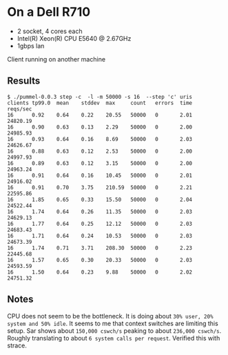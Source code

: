 On a Dell R710
==============
- 2 socket, 4 cores each
- Intel(R) Xeon(R) CPU E5640 @ 2.67GHz
- 1gbps lan

Client running on another machine

Results
-------
    $ ./pummel-0.0.3 step -c  -l -m 50000 -s 16  --step 'c' uris 
    clients tp99.0  mean    stddev  max     count   errors  time    reqs/sec
    16      0.92    0.64    0.22    20.55   50000   0       2.01    24820.19
    16      0.90    0.63    0.13    2.29    50000   0       2.00    24985.93
    16      0.93    0.64    0.16    8.69    50000   0       2.03    24626.67
    16      0.88    0.63    0.12    2.53    50000   0       2.00    24997.93
    16      0.89    0.63    0.12    3.15    50000   0       2.00    24963.24
    16      0.91    0.64    0.16    10.45   50000   0       2.01    24916.02
    16      0.91    0.70    3.75    210.59  50000   0       2.21    22595.86
    16      1.85    0.65    0.33    15.50   50000   0       2.04    24522.44
    16      1.74    0.64    0.26    11.35   50000   0       2.03    24629.13
    16      1.77    0.64    0.25    12.12   50000   0       2.03    24683.43
    16      1.71    0.64    0.24    10.53   50000   0       2.03    24673.39
    16      1.74    0.71    3.71    208.30  50000   0       2.23    22445.68
    16      1.57    0.65    0.30    20.33   50000   0       2.03    24593.59
    16      1.50    0.64    0.23    9.88    50000   0       2.02    24751.32

Notes
-----
CPU does not seem to be the bottleneck. It is doing about `30% user, 20% system and 50% idle`.
It seems to me that context switches are limiting this setup. Sar shows about `150,000 cswch/s` peaking to about `236,000 cswch/s`.
Roughly translating to about `6 system calls per request`. Verified this with strace. 
